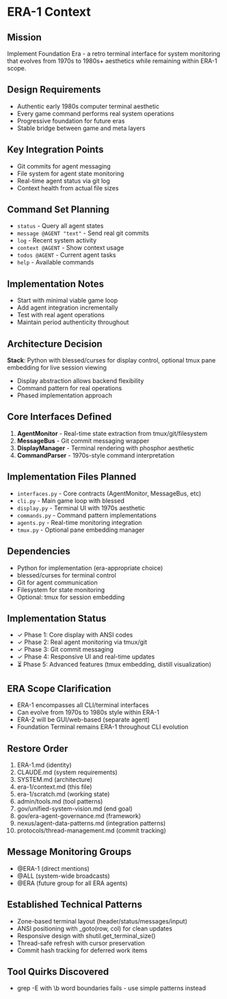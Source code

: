 # ERA-1 Context

## Mission
Implement Foundation Era - a retro terminal interface for system monitoring that evolves from 1970s to 1980s+ aesthetics while remaining within ERA-1 scope.

## Design Requirements
- Authentic early 1980s computer terminal aesthetic
- Every game command performs real system operations  
- Progressive foundation for future eras
- Stable bridge between game and meta layers

## Key Integration Points
- Git commits for agent messaging
- File system for agent state monitoring
- Real-time agent status via git log
- Context health from actual file sizes

## Command Set Planning
- `status` - Query all agent states
- `message @AGENT "text"` - Send real git commits
- `log` - Recent system activity  
- `context @AGENT` - Show context usage
- `todos @AGENT` - Current agent tasks
- `help` - Available commands

## Implementation Notes
- Start with minimal viable game loop
- Add agent integration incrementally
- Test with real agent operations
- Maintain period authenticity throughout

## Architecture Decision
**Stack**: Python with blessed/curses for display control, optional tmux pane embedding for live session viewing
- Display abstraction allows backend flexibility
- Command pattern for real operations
- Phased implementation approach

## Core Interfaces Defined
1. **AgentMonitor** - Real-time state extraction from tmux/git/filesystem
2. **MessageBus** - Git commit messaging wrapper
3. **DisplayManager** - Terminal rendering with phosphor aesthetic
4. **CommandParser** - 1970s-style command interpretation

## Implementation Files Planned
- `interfaces.py` - Core contracts (AgentMonitor, MessageBus, etc)
- `cli.py` - Main game loop with blessed
- `display.py` - Terminal UI with 1970s aesthetic
- `commands.py` - Command pattern implementations
- `agents.py` - Real-time monitoring integration
- `tmux.py` - Optional pane embedding manager

## Dependencies
- Python for implementation (era-appropriate choice)
- blessed/curses for terminal control
- Git for agent communication
- Filesystem for state monitoring
- Optional: tmux for session embedding

## Implementation Status
- ✓ Phase 1: Core display with ANSI codes
- ✓ Phase 2: Real agent monitoring via tmux/git
- ✓ Phase 3: Git commit messaging
- ✓ Phase 4: Responsive UI and real-time updates
- ⏳ Phase 5: Advanced features (tmux embedding, distill visualization)

## ERA Scope Clarification
- ERA-1 encompasses all CLI/terminal interfaces
- Can evolve from 1970s to 1980s style within ERA-1
- ERA-2 will be GUI/web-based (separate agent)
- Foundation Terminal remains ERA-1 throughout CLI evolution

## Restore Order
1. ERA-1.md (identity)
2. CLAUDE.md (system requirements)
3. SYSTEM.md (architecture)
4. era-1/context.md (this file)
5. era-1/scratch.md (working state)
6. admin/tools.md (tool patterns)
7. gov/unified-system-vision.md (end goal)
8. gov/era-agent-governance.md (framework)
9. nexus/agent-data-patterns.md (integration patterns)
10. protocols/thread-management.md (commit tracking)

## Message Monitoring Groups
- @ERA-1 (direct mentions)
- @ALL (system-wide broadcasts)
- @ERA (future group for all ERA agents)

## Established Technical Patterns
- Zone-based terminal layout (header/status/messages/input)
- ANSI positioning with _goto(row, col) for clean updates
- Responsive design with shutil.get_terminal_size()
- Thread-safe refresh with cursor preservation
- Commit hash tracking for deferred work items

## Tool Quirks Discovered
- grep -E with \b word boundaries fails - use simple patterns instead
